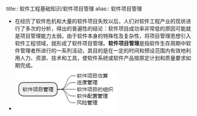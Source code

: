 title:: 软件工程基础知识/软件项目管理
alias:: 软件项目管理

- 在经历了软件危机和大量的软件项目失败以后，人们对软件工程产业的现状进行了多次的分析，得出的普遍性的结论：软件项目成功率非常低的原因可能就是项目管理能力太弱。由于软件本身的特殊性及复杂性，将项目管理思想引入软件工程领域，就形成了软件项目管理。**软件项目管理**是指软件生存周期中软件管理者所进行的一系列活动，其目的是在一定的时间和预设范围内有效地利用人力、资源、技术和工具，使软件系统或软件产品按原定计划和质量要求如期完成。
- ![image.png](../assets/image_1649028606941_0.png)